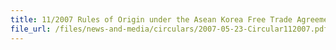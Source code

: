 ```yaml
---
title: 11/2007 Rules of Origin under the Asean Korea Free Trade Agreement (AKFTA) Trade In Goods (TIG) Agreement
file_url: /files/news-and-media/circulars/2007-05-23-Circular112007.pdf
---
```

